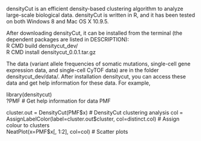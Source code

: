 densityCut is an efficient density-based clustering algorithm to analyze large-scale biological data. densityCut is written in R, and it has been tested on both Windows 8 and Mac OS X 10.9.5.  

After downloading densityCut, it can be installed from the terminal (the dependent packages are listed in DESCRIPTION):  
  R CMD build densitycut_dev/  
  R CMD install densitycut_0.0.1.tar.gz  

The data (variant allele frequencies of somatic mutations, single-cell gene expression data, and single-cell CyTOF data) are in the folder densitycut_dev/data/. After installation densitycut, you can access these data and get help information for these data. For example,  

library(densitycut)  
?PMF # Get help information for data PMF  

cluster.out = DensityCut(PMF$x) # DensityCut clustering analysis  
col = AssignLabelColor(label=cluster.out$cluster, col=distinct.col) # Assign colour to clusters  
NeatPlot(x=PMF$x[, 1:2], col=col) # Scatter plots  

